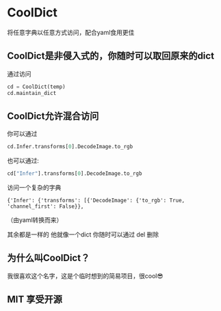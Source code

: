 # CoolDict
将任意字典以任意方式访问，配合yaml食用更佳

## CoolDict是非侵入式的，你随时可以取回原来的dict

通过访问
```python
cd = CoolDict(temp)
cd.maintain_dict
```

## CoolDict允许混合访问

你可以通过
```python
cd.Infer.transforms[0].DecodeImage.to_rgb
```
也可以通过:
```python
cd["Infer"].transforms[0].DecodeImage.to_rgb
```
访问一个复杂的字典
```
{'Infer': {'transforms': [{'DecodeImage': {'to_rgb': True, 'channel_first': False}},
```
（由yaml转换而来）


其余都是一样的
他就像一个dict
你随时可以通过 del 删除

## 为什么叫CoolDict？

我很喜欢这个名字，这是个临时想到的简易项目，很cool😎

## MIT 享受开源
